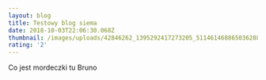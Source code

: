 ```yaml
---
layout: blog
title: Testowy blog siema
date: 2018-10-03T22:06:30.068Z
thumbnail: /images/uploads/42846262_1395292417273205_5114614688650362880_n.jpg
rating: '2'
---
```

Co jest mordeczki tu Bruno
